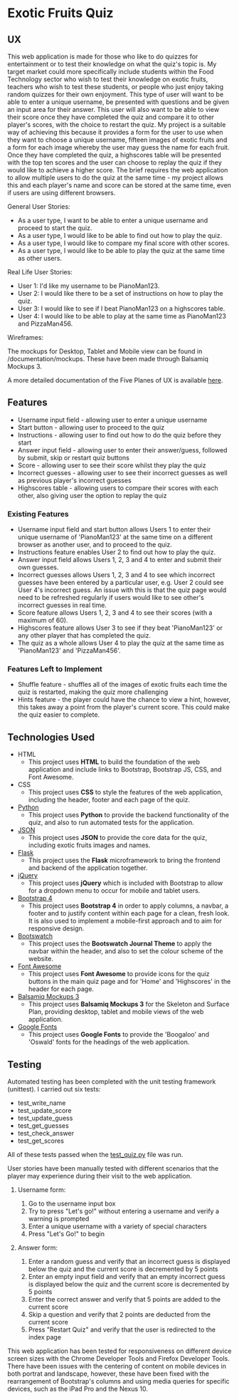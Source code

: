 # Exotic Fruits Quiz

## UX

This web application is made for those who like to do quizzes for entertainment or to test their knowledge on what the quiz's topic is. My target market could more specifically
include students within the Food Technology sector who wish to test their knowledge on exotic fruits, teachers who wish to test these students, or people who just enjoy taking
random quizzes for their own enjoyment. This type of user will want to be able to enter a unique username, be presented with questions and be given an input area for their answer.
This user will also want to be able to view their score once they have completed the quiz and compare it to other player's scores, with the choice to restart the quiz. 
My project is a suitable way of achieving this because it provides a form for the user to use when they want to choose a unique username, fifteen images of exotic fruits and a form
for each image whereby the user may guess the name for each fruit. Once they have completed the quiz, a highscores table will be presented with the top ten scores and the user can choose 
to replay the quiz if they would like to achieve a higher score. The brief requires the web application to allow multiple users to do the quiz at the same time - my project allows this
and each player's name and score can be stored at the same time, even if users are using different browsers.

General User Stories:

- As a user type, I want to be able to enter a unique username and proceed to start the quiz.
- As a user type, I would like to be able to find out how to play the quiz.
- As a user type, I would like to compare my final score with other scores.
- As a user type, I would like to be able to play the quiz at the same time as other users.

Real Life User Stories:

- User 1: I'd like my username to be PianoMan123.
- User 2: I would like there to be a set of instructions on how to play the quiz.
- User 3: I would like to see if I beat PianoMan123 on a highscores table.
- User 4: I would like to be able to play at the same time as PianoMan123 and PizzaMan456.

Wireframes:

The mockups for Desktop, Tablet and Mobile view can be found in /documentation/mockups. These have been made through Balsamiq Mockups 3. 

A more detailed documentation of the Five Planes of UX is available [here](documentation/ux_planes.pdf).

## Features

- Username input field - allowing user to enter a unique username
- Start button - allowing user to proceed to the quiz
- Instructions - allowing user to find out how to do the quiz before they start
- Answer input field - allowing user to enter their answer/guess, followed by submit, skip or restart quiz buttons
- Score - allowing user to see their score whilst they play the quiz
- Incorrect guesses - allowing user to see their incorrect guesses as well as previous player's incorrect guesses
- Highscores table - allowing users to compare their scores with each other, also giving user the option to replay the quiz

### Existing Features

- Username input field and start button allows Users 1 to enter their unique username of 'PianoMan123' at the same time on a different browser as another user, and to proceed to the quiz.
- Instructions feature enables User 2 to find out how to play the quiz.
- Answer input field allows Users 1, 2, 3 and 4 to enter and submit their own guesses.
- Incorrect guesses allows Users 1, 2, 3 and 4 to see which incorrect guesses have been entered by a particular user, e.g. User 2 could see User 4's incorrect guess. An issue with this is that the quiz page would need to be refreshed regularly if users would like to see other's incorrect guesses in real time. 
- Score feature allows Users 1, 2, 3 and 4 to see their scores (with a maximum of 60).
- Highscores feature allows User 3 to see if they beat 'PianoMan123' or any other player that has completed the quiz.
- The quiz as a whole allows User 4 to play the quiz at the same time as 'PianoMan123' and 'PizzaMan456'.

### Features Left to Implement
- Shuffle feature - shuffles all of the images of exotic fruits each time the quiz is restarted, making the quiz more challenging
- Hints feature - the player could have the chance to view a hint, however, this takes away a point from the player's current score. This could make the quiz easier to complete.

## Technologies Used

- HTML
    - This project uses **HTML** to build the foundation of the web application and include links to Bootstrap, Bootstrap JS, CSS, and Font Awesome.
- CSS
    - This project uses **CSS** to style the features of the web application, including the header, footer and each page of the quiz.
- [Python](https://www.python.org/)
    - This project uses **Python** to provide the backend functionality of the quiz, and also to run automated tests for the application. 
- [JSON](https://www.json.org/)
    - This project uses **JSON** to provide the core data for the quiz, including exotic fruits images and names.
- [Flask](http://flask.pocoo.org/)
    - This project uses the **Flask** microframework to bring the frontend and backend of the application together.
- [jQuery](https://jquery.com/)
    - This project uses **jQuery** which is included with Bootstrap to allow for a dropdown menu to occur for mobile and tablet users. 
- [Bootstrap 4](https://getbootstrap.com/)
    - This project uses **Bootstrap 4** in order to apply columns, a navbar, a footer and to justify content within each page for a clean, fresh look. It is also used to implement a mobile-first approach and to aim for responsive design.
- [Bootswatch](https://bootswatch.com/united/)
    - This project uses the **Bootswatch Journal Theme** to apply the navbar within the header, and also to set the colour scheme of the website.
- [Font Awesome](https://fontawesome.com/)
    - This project uses **Font Awesome** to provide icons for the quiz buttons in the main quiz page and for 'Home' and 'Highscores' in the header for each page.
- [Balsamiq Mockups 3](https://balsamiq.com/)
    - This project uses **Balsamiq Mockups 3** for the Skeleton and Surface Plan, providing desktop, tablet and mobile views of the web application.
- [Google Fonts](https://fonts.google.com/)
    - This project uses **Google Fonts** to provide the 'Boogaloo' and 'Oswald' fonts for the headings of the web application.

## Testing

Automated testing has been completed with the unit testing framework (unittest). I carried out six tests:

- test_write_name
- test_update_score
- test_update_guess
- test_get_guesses
- test_check_answer
- test_get_scores

All of these tests passed when the [test_quiz.py](test_quiz.py) file was run. 

User stories have been manually tested with different scenarios that the player may experience during their visit to the web application.

1. Username form:
    1. Go to the username input box
    2. Try to press "Let's go!" without entering a username and verify a warning is prompted
    2. Enter a unique username with a variety of special characters
    3. Press "Let's Go!" to begin

2. Answer form:
    1. Enter a random guess and verify that an incorrect guess is displayed below the quiz and the current score is decremented by 5 points
    2. Enter an empty input field and verify that an empty incorrect guess is displayed below the quiz and the current score is decremented by 5 points
    3. Enter the correct answer and verify that 5 points are added to the current score
    4. Skip a question and verify that 2 points are deducted from the current score
    5. Press "Restart Quiz" and verify that the user is redirected to the index page

This web application has been tested for responsiveness on different device screen sizes with the Chrome Developer Tools and Firefox Developer Tools.
There have been issues with the centering of content on mobile devices in both portrat and landscape, however, these have been fixed with the rearrangement of Bootstrap's columns and using media queries for specific devices, such as the iPad Pro and the Nexus 10. 